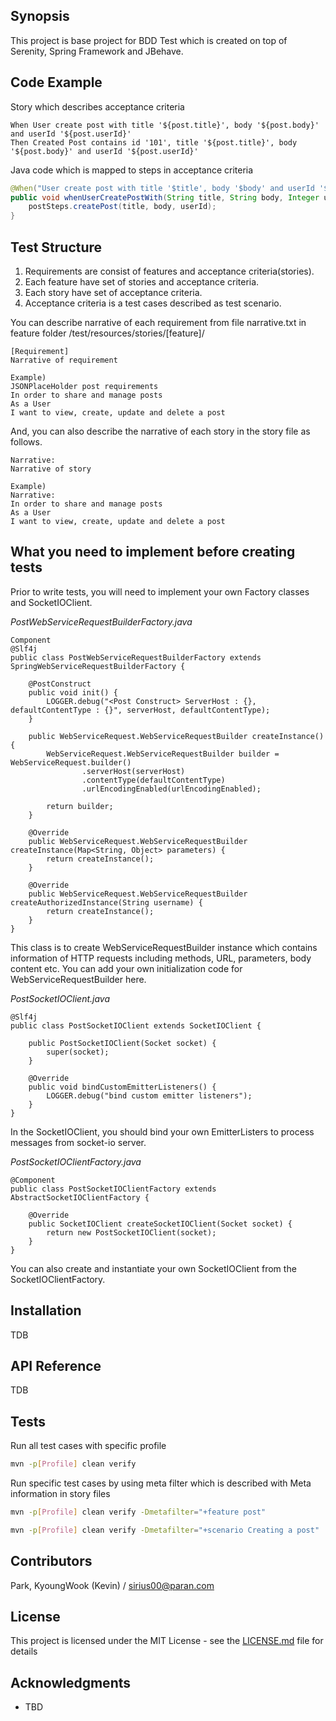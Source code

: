 ## Synopsis
This project is base project for BDD Test which is created on top of Serenity, Spring Framework and JBehave. 

## Code Example
Story which describes acceptance criteria
```
When User create post with title '${post.title}', body '${post.body}' and userId '${post.userId}'
Then Created Post contains id '101', title '${post.title}', body '${post.body}' and userId '${post.userId}'

```
Java code which is mapped to steps in acceptance criteria
```java
@When("User create post with title '$title', body '$body' and userId '$userId'")
public void whenUserCreatePostWith(String title, String body, Integer userId) {
    postSteps.createPost(title, body, userId);
}
```

## Test Structure
1. Requirements are consist of features and acceptance criteria(stories).
2. Each feature have set of stories and acceptance criteria.
3. Each story have set of acceptance criteria.
4. Acceptance criteria is a test cases described as test scenario.

You can describe narrative of each requirement from file narrative.txt in feature folder /test/resources/stories/[feature]/
```
[Requirement]
Narrative of requirement

Example)
JSONPlaceHolder post requirements
In order to share and manage posts
As a User
I want to view, create, update and delete a post
```
And, you can also describe the narrative of each story in the story file as follows.
```
Narrative:
Narrative of story

Example)
Narrative:
In order to share and manage posts
As a User
I want to view, create, update and delete a post
```

## What you need to implement before creating tests
Prior to write tests, you will need to implement your own Factory classes and SocketIOClient.

*PostWebServiceRequestBuilderFactory.java*
```
Component
@Slf4j
public class PostWebServiceRequestBuilderFactory extends SpringWebServiceRequestBuilderFactory {

    @PostConstruct
    public void init() {
        LOGGER.debug("<Post Construct> ServerHost : {}, defaultContentType : {}", serverHost, defaultContentType);
    }

    public WebServiceRequest.WebServiceRequestBuilder createInstance() {
        WebServiceRequest.WebServiceRequestBuilder builder = WebServiceRequest.builder()
                .serverHost(serverHost)
                .contentType(defaultContentType)
                .urlEncodingEnabled(urlEncodingEnabled);

        return builder;
    }

    @Override
    public WebServiceRequest.WebServiceRequestBuilder createInstance(Map<String, Object> parameters) {
        return createInstance();
    }

    @Override
    public WebServiceRequest.WebServiceRequestBuilder createAuthorizedInstance(String username) {
        return createInstance();
    }
}
``` 
This class is to create WebServiceRequestBuilder instance which contains information of HTTP requests including methods, URL, parameters, body content etc.
You can add your own initialization code for WebServiceRequestBuilder here.

*PostSocketIOClient.java*
```
@Slf4j
public class PostSocketIOClient extends SocketIOClient {

    public PostSocketIOClient(Socket socket) {
        super(socket);
    }

    @Override
    public void bindCustomEmitterListeners() {
        LOGGER.debug("bind custom emitter listeners");
    }
}
```
In the SocketIOClient, you should bind your own EmitterListers to process messages from socket-io server. 

*PostSocketIOClientFactory.java*
```
@Component
public class PostSocketIOClientFactory extends AbstractSocketIOClientFactory {

    @Override
    public SocketIOClient createSocketIOClient(Socket socket) {
        return new PostSocketIOClient(socket);
    }
}
```
You can also create and instantiate your own SocketIOClient from the SocketIOClientFactory.

## Installation

TDB

## API Reference

TDB

## Tests
Run all test cases with specific profile
```sh
mvn -p[Profile] clean verify
```

Run specific test cases by using meta filter which is described with Meta information in story files
```sh
mvn -p[Profile] clean verify -Dmetafilter="+feature post"

mvn -p[Profile] clean verify -Dmetafilter="+scenario Creating a post"
```

## Contributors
Park, KyoungWook (Kevin) / sirius00@paran.com

## License

This project is licensed under the MIT License - see the [LICENSE.md](LICENSE.md) file for details

## Acknowledgments

* TBD
